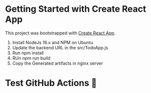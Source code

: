 # Getting Started with Create React App

This project was bootstrapped with [Create React App](https://github.com/facebook/create-react-app).
1. Install NodeJs 16.x and NPM on Ubuntu
2. Update the backend URL in the src/TodoApp.js 
3. Run npm install
4. RUn npm run build
5. Copy the Generated artifacts in nginx server
# Test GitHub Actions 🚀

